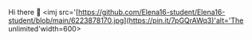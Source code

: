  Hi there 👋
<imj src='[https://github.com/Elena16-student/Elena16-student/blob/main/6223878170.jpg](https://pin.it/7pGQrAWq3)'alt='The unlimited'width=600>
